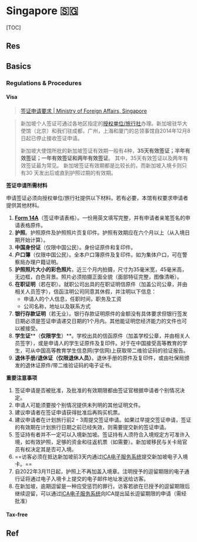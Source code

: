# Singapore 🇸‍🇬

[TOC]



## Res



## Basics
### Regulations & Procedures
#### Visa
> [签证申请要求 | Ministry of Foreign Affairs, Singapore](https://www.mfa.gov.sg/Overseas-Mission/Beijing/CN/Beijing-CN/Consular-Services/Visa-Information/Visa-Application-Requirements)

> 新加坡个人签证可通过各地区指定的[授权单位/旅行社](https://www.mfa.gov.sg/-/media/Images/MFA/OverseasMission/China/List-of-Authorised-Visa-Agencies-in-China.ashx)办理。新加坡驻华大使馆（北京）和我们驻成都，广州，上海和厦门的总领事馆自2014年12月8日起已停止接收签证申请。
> 
> 新加坡大使馆所批的新加坡签证有效期一般有4种，**35天有效签证；半年有效签证；一年有效签证和两年有效签证**。 其中，35天有效签证以及两年有效签证最为常见。 新加坡签证有效期都是比较长的，而新加坡入境卡则只有30 天发出后或直到护照过期的有效期。


**签证申请所需材料**

申请签证必须向授权单位/旅行社提供以下材料。若有必要，本馆有权要求申请者提供其他材料。

1.  [**Form 14A**](https://www.ica.gov.sg/docs/default-source/ica/forms/form14a.pdf)（签证申请表格）。一份用英文填写完整，并有申请者亲笔签名的申请表格原件。
2.  **护照**。护照原件及护照照片页复印件。护照有效期应在六个月以上（从入境日期开始计算）。
3.  **中国身份证**（仅限中国公民）。身份证原件和复印件。
4.  **户口簿**（仅限中国公民）。全本户口簿原件及复印件。如为集体户口，可在警察局办理户籍证明。
5.  **护照照片大小的彩色照片**。近三个月内拍摄，尺寸为35毫米宽，45毫米高，无边框，白色背景。照片必须拍摄正面全貌（面部特征完整，图像清晰）。
6.  **在职证明**（若在职）。就职公司出具的在职证明信原件（加盖公司公章，并由相关人员签字），信函注明公司同意其休假，并注明以下信息：
    -   申请人的个人信息，任职时间，职务及工资
    -   公司名称，地址以及联系方式
7.  **银行存款证明**（若无业）。银行存款证明原件的金额没有具体要求但银行签发日期必须是签证申请递交日期的1个月内。其他能证明您经济能力的文件也可以被接受。
8.  **学生证****（**仅限学生**）**。学校出具的信函原件（加盖学校公章，并由相关人员签字），或是申请人的学生证原件及复印件。对于在中国接受高等教育的学生，可从中国高等教育学生信息网(学信网)上获取带二维验证码的验证报告。
9.  **退休****手册****/****退休证****（**仅限退休人员**）**。退休手册的原件及复印件，或由社保局颁发的退休证原件/带二维验证码的电子证书。


**重要注意事项**
1.  签证申请是否被批准，及批准的有效期限都由签证官根据申请者个别情况决定。
2.  申请人可能须要按个别情况提供未列明的其他证明文件。
3.  建议申请者在签证申请获得批准后再购买机票。
4.  建议申请者在计划旅行前2 - 3周提交签证申请。如果过早提交签证申请，签证的有效期在计划旅行日期之前已经失效，则需要提交新的签证申请。
5.  签证持有者并不一定可以入境新加坡。签证持有人须符合入境规定方可准许入境，如有效护照，足够的资金和往返机票（如需要）。新加坡移民与关卡局官员有权决定其是否可入境。
6.  ==访客必须在抵达新加坡前3天内通过[ICA电子服务系统](https://eservices.ica.gov.sg/sgarrivalcard/)提交新加坡电子入境卡。==
7.  自2022年3月11日起，护照上不再加盖入境章。注明授予的逗留期限的电子通行证将通过电子入境卡上提交的电子邮件地址发送给访客。
8.  在新加坡，逾期逗留是一种应受惩罚的罪行。访客若欲在已授予的逗留期限后继续逗留，可以通过[ICA电子服务系统](https://eservices.ica.gov.sg/esvclandingpage/extend)向ICA提出延长逗留期限的申请（需经批准）


#### Tax-free






## Ref

